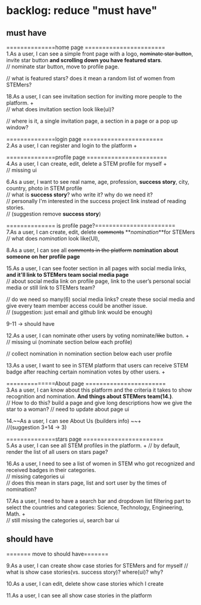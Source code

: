 # backlog: reduce "must have"

## must have

==============home page =======================  
1.As a user, I can see a simple front page with a logo, ~~nominate star button~~, invite star button  __and scrolling down you have featured stars__.  
// nominate star button, move to profile page.

// what is featured stars? does it mean a random list of women from STEMers?

18.As a user, I can see invitation section for inviting more people to the platform. +  
// what does invitation section look like(ui)?  

// where is it, a single invitation page, a section in a page or a pop up window?  

==============login page =======================  
2.As a user, I can register and login to the platform +  

==============profile page =======================  
4.As a user, I can create, edit, delete a STEM profile for myself +  
// missing ui

6.As a user, I want to see real name, age, profession, __success story__, city, country, photo in STEM profile  
// what is __success story__? who write it? why do we need it?  
// personally I'm interested in the success project link instead of reading stories.  
// (suggestion remove __success story__)

============== is profile page?=======================  
7.As a user, I can create, edit, delete ~~comments~~ **_nomination_**for STEMers  
// what does _nomination_ look like(UI),

8.As a user, I can see all  ~~comments in the platform~~ __nomination about someone on her profile page__

15.As a user, I can see footer section in all pages with social media links, __and it'll link to STEMers team social media page__  
// about social media link on profile page, link to the user’s personal social media or still link to STEMers team?

// do we need so many(6) social media links? create these social media and give every team member access could be another issue.  
// (suggestion: just email and github link would be enough)

 9-11  -> should have

12.As a user, I can nominate other users by voting nominate/~~like~~ button. +  
// missing ui (nominate section below each profile)

// collect nomination in nomination section below each user profile

13.As a user, I want to see in STEM platform that users can receive STEM badge after reaching certain nomination votes by other users. +

==============About page =======================  
3.As a user, I can know about this platform and the criteria it takes to show recognition and nomination. __And things about STEMers team(14.)__.  
// How to do this? build a page and give long descriptions how we give the star to a woman? 
// need to update about page ui

14.~~As a user, I can see About Us (builders info) ~~+  
//(suggestion 3+14 -> 3)

==============stars page =======================  
5.As a user, I can see all STEM profiles in the platform. +
// by default, render the list of all users on stars page?

16.As a user, I need to see a list of women in STEM who got recognized and received badges in their categories.  
// missing categories ui  
// does this mean in stars page, list and sort user by the times of nomination?

17.As a user, I need to have a search bar and dropdown list filtering part to select the countries and categories: Science, Technology, Engineering, Math. +  
// still missing the categories ui, search bar ui  

## should have

======= move to should have=======  

9.As a user, I can create show case stories for STEMers and for myself
//  what is show case stories(vs. success story)? where(ui)? why?  

10.As a user, I can edit, delete show case stories which I create  

11.As a user, I can see all show case stories in the platform  
